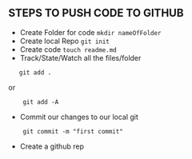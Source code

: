 ## STEPS TO PUSH CODE TO GITHUB
 - Create Folder for code
 `mkdir nameOfFolder`
 - Create local Repo
 `git init`
 - Create code
 `touch readme.md`
 - Track/State/Watch all the files/folder
 ```
    git add .
```
or 
```
    git add -A
```
- Commit our changes to our local git
```
    git commit -m "first commit"
```
- Create a github rep    
